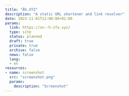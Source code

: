 ```yaml
---
title: "Äh.XYZ"
description: "A static URL shortener and link resolver"
date: 2023-11-01T12:00:00+01:00
params:
  link: https://xn--h-zfa.xyz/
  type: site
  status: planned
  draft: true
  private: true
  archive: false
  news: false
  lang:
  - en
resources:
- name: screenshot
  src: "screenshot.png"
  params:
    description: "Screenshot"
---
```

